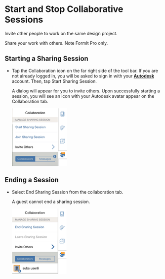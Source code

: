 # Start and Stop Collaborative Sessions

Invite other people to work on the same design project.

Share your work with others. Note FormIt Pro only.

## Starting a Sharing Session

* Tap the Collaboration icon on the far right side of the tool bar. If you are not already logged in, you will be asked to sign in with your [**Autodesk**](https://360.autodesk.com) account. Then, tap Start Sharing Session.

  A dialog will appear for you to invite others. Upon successfully starting a session, you will see an icon with your Autodesk avatar appear on the Collaboration tab.

  ![](../.gitbook/assets/guid-9ff2766e-6559-462c-8ea2-be633bc05719-low.png)

## Ending a Session

* Select End Sharing Session from the collaboration tab.

  A guest cannot end a sharing session.

  ![](../.gitbook/assets/guid-0dcb0bbe-5849-4259-b157-38b044c7fca7-low.png)


